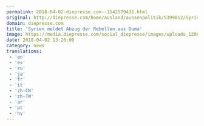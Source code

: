 ```yaml
---
permalink: 2018-04-02-diepresse.com--1542579431.html
original: http://diepresse.com/home/ausland/aussenpolitik/5399012/Syrien-meldet-Abzug-der-Rebellen-aus-Duma?from=rss
domain: diepresse.com
title: 'Syrien meldet Abzug der Rebellen aus Duma'
image: https://media.diepresse.com/social_diepresse/images/uploads_1200/1/e/4/5399012/RTR4NWK7_1522675200601276.jpg
date: 2018-04-02 13:26:09
category: news
translations: 
 - 'en'
 - 'es'
 - 'ru'
 - 'ja'
 - 'fr'
 - 'it'
 - 'zh-CN'
 - 'zh-TW'
 - 'ar'
 - 'pt'
 - 'hy'
---
```


